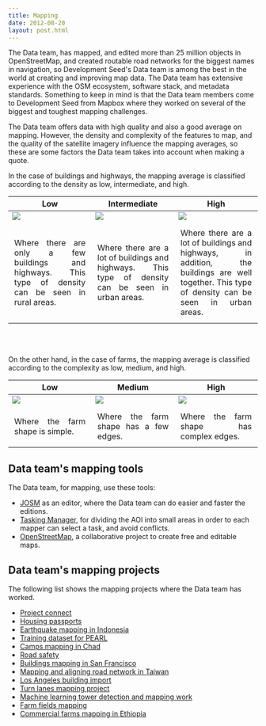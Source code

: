 ```yaml
---
title: Mapping
date: 2012-08-20
layout: post.html
---
```


The Data team, has mapped, and edited more than 25 million objects in OpenStreetMap, and created routable road networks for the biggest names in navigation, so Development Seed's Data team is among the best in the world at creating and improving map data. The Data team has extensive experience with the OSM ecosystem, software stack, and metadata standards. Something to keep in mind is that the Data team members come to Development Seed from Mapbox where they worked on several of the biggest and toughest mapping challenges.

The Data team offers data with high quality and also a good average on mapping. However, the density and complexity of the features to map, and the quality of the satellite imagery influence the mapping averages, so these are some factors the Data team takes into account when making a quote.  

In the case of buildings and highways, the mapping average is classified according to the density as low, intermediate, and high.

<table class="table">
  <thead>
    <tr>
      <th scope="col"; style="width: 25%; text-align: center">Low</th>
      <th scope="col"; style="width: 25%; text-align: center">Intermediate</th>
      <th scope="col"; style="width: 25%;text-align: center">High</th>
    </tr>
  </thead>
  <tbody>
    <tr>
      <td>
        <img src="/assets/images/mapping_low_density.png"/>            
      </td>
      <td>
        <img src="/assets/images/mapping_intermediate_density.png"/>            
      </td>
      <td>
        <img src="/assets/images/mapping_high_density.png"/>            
      </td>
    </tr>
    <tr>
      <td style="text-align: justify; padding: 12px;">Where there are only a few buildings and highways. This type of density can be seen in rural areas.</td>
      <td style="text-align: justify; padding: 12px;">Where there are a lot of buildings and highways. This type of density can be seen in urban areas.</td>
      <td style="text-align: justify; padding: 12px;">Where there are a lot of buildings and highways, in addition, the buildings are well together. This type of density can be seen in urban areas.</td>
    </tr>
  </tbody>
</table>
<br>
</br>

On the other hand, in the case of farms, the mapping average is classified according to the complexity as low, medium, and high.  

<table class="table">
  <thead>
    <tr>
      <th scope="col"; style="width: 25%; text-align: center">Low</th>
      <th scope="col"; style="width: 25%; text-align: center">Medium</th>
      <th scope="col"; style="width: 25%; text-align: center">High</th>
    </tr>
  </thead>
  <tbody>
    <tr>
      <td>
        <img src="/assets/images/mapping_low_complexity.png"/>            
      </td>
      <td>
        <img src="/assets/images/mapping_medium_complexity.png"/>               
      </td>
      <td> 
        <img src="/assets/images/mapping_high_complexity.png"/>               
      </td>
    </tr>
    <tr>
      <td style="text-align: justify; padding: 12px;">Where the farm shape is simple.</td>
      <td style="text-align: justify; padding: 12px;">Where the farm shape has a few edges.</td>
      <td style="text-align: justify; padding: 12px;">Where the farm shape has complex edges.</td>
    </tr>
  </tbody>
</table>

## Data team's mapping tools
The Data team, for mapping, use these tools:

- [JOSM](https://josm.openstreetmap.de/) as an editor, where the Data team can do easier and faster the editions.
- [Tasking Manager](https://github.com/hotosm/tasking-manager), for dividing the AOI into small areas in order to each mapper can select a task, and avoid conflicts.
- [OpenStreetMap](https://www.openstreetmap.org/), a collaborative project to create free and editable maps.

## Data team's mapping projects

The following list shows the mapping projects where the Data team has worked.

- [Project connect](/highlighted-projects/project-connect/)
- [Housing passports](/highlighted-projects/housing-passports/)
- [Earthquake mapping in Indonesia](/highlighted-projects/earthquake-mapping-in-indonesia/)
- [Training dataset for PEARL](/highlighted-projects/training-dataset-for-pearl/)
- [Camps mapping in Chad](/highlighted-projects/camps-mapping-in-chad/)
- [Road safety](/highlighted-projects/road-safety/)
- [Buildings mapping in San Francisco](/highlighted-projects/buildings-mapping-in-san-francisco/)
- [Mapping and aligning road network in Taiwan](/highlighted-projects/mapping-and-aligning-road-network-in-taiwan/)
- [Los Angeles building import](/highlighted-projects/los-angeles-building-import/)
- [Turn lanes mapping project](/highlighted-projects/turn-lanes-mapping/)
- [Machine learning tower detection and mapping work](/highlighted-projects/machine-learning-tower-detection-and-mapping-work/)
- [Farm fields mapping](/highlighted-projects/farm-fields-mapping/)
- [Commercial farms mapping in Ethiopia](/highlighted-projects/commercial-farms-mapping-in-ethiopia/)
